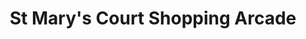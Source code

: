 ---
title: "St Mary's Court Shopping Arcade"
url: /beverley/st-marys-court-shopping-arcade/
shop: mall
---